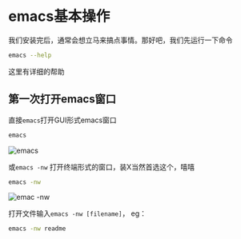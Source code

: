 # emacs基本操作

我们安装完后，通常会想立马来搞点事情。那好吧，我们先运行一下命令

```bash
emacs --help
```

这里有详细的帮助

## 第一次打开emacs窗口
直接`emacs`打开GUI形式emacs窗口
```bash
emacs
```

![emacs](./images/basic_operatio/nemacs.png)

或`emacs -nw` 打开终端形式的窗口，装X当然首选这个，嘻嘻

```bash
emacs -nw
```

![emac -nw](./images/basic_operatio/emac-nw.png)


打开文件输入`emacs -nw [filename]`，
eg：
```bash
emacs -nw readme
```
